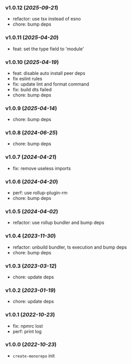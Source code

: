 ### v1.0.12 (_2025-09-21_)

- refactor: use tsx instead of esno
- chore: bump deps

### v1.0.11 (_2025-04-20_)

- feat: set the type field to 'module'

### v1.0.10 (_2025-04-19_)

- feat: disable auto install peer deps
- fix eslint rules
- fix: update lint and format command
- fix: build dts failed
- chore: bump deps

### v1.0.9 (_2025-04-14_)

- chore: bump deps

### v1.0.8 (_2024-06-25_)

- chore: bump deps

### v1.0.7 (_2024-04-21_)

- fix: remove useless imports

### v1.0.6 (_2024-04-20_)

- perf: use rollup-plugin-rm
- chore: bump deps

### v1.0.5 (_2024-04-02_)

- refactor: use rollup bundler and bump deps

### v1.0.4 (_2023-11-30_)

- refactor: unbuild bundler, ts execution and bump deps
- chore: bump deps

### v1.0.3 (_2023-03-12_)

- chore: update deps

### v1.0.2 (_2023-01-19_)

- chore: update deps

### v1.0.1 (_2022-10-23_)

- fix: npmrc lost
- perf: print log

### v1.0.0 (_2022-10-23_)

- `create-monorepo` init
